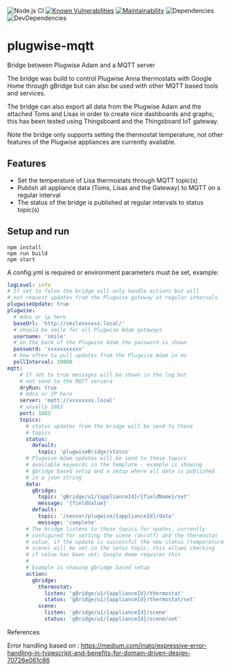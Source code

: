 ![Node.js CI](https://github.com/zegerk/plugwise-mqtt/workflows/Node.js%20CI/badge.svg?branch=master)
[![Known Vulnerabilities](https://snyk.io/test/github/zegerk/plugwise-mqtt/badge.svg)](https://snyk.io/test/github/zegerk/plugwise-mqtt)
[![Maintainability](https://api.codeclimate.com/v1/badges/da81856a8a53a198b4bb/maintainability)](https://codeclimate.com/github/zegerk/plugwise-mqtt/maintainability)
![Dependencies](https://david-dm.org/zegerk/plugwise-mqtt.svg)
![DevDependencies](https://david-dm.org/zegerk/plugwise-mqtt.svg?type=dev)


# plugwise-mqtt

Bridge between Plugwise Adam and a MQTT server

The bridge was build to control Plugwise Anna thermostats with Google Home through gBridge but can also be used with other MQTT based 
tools and services.

The bridge can also export all data from the Plugwise Adam and the attached Toms and Lisas in order to create nice dashboards and graphs; this has been tested using Thingsboard and the Thingsboard IoT gateway.

Note the bridge only supports setting the thermostat temperature, not other features of the Plugwise appliances are currently available. 

## Features

* Set the temperature of Lisa thermostats through MQTT topic(s)
* Publish all appliance data (Toms, Lisas and the Gateway) to MQTT on a regular interval
* The status of the bridge is published at regular intervals to status topic(s)

## Setup and run

```
npm install 
npm run build
npm start
```

A config.yml is required or environment parameters must be set, example:

```yaml
logLevel: info
# If set to false the bridge will only handle actions but will 
# not request updates from the Plugwise gateway at regular intervals
plugwiseUpdate: true
plugwise:
  # mdns or ip here
  baseUrl: 'http://smilexxxxxx.local/'
  # should be smile for all Plugwise Adam gateways
  username: 'smile'
  # on the back of the Plugwise Adam the password is shown
  password: 'xxxxxxxxxxx'
  # how often to pull updates from the Plugwise Adam in ms
  pollInterval: 10000
mqtt:
    # If set to true messages will be shown in the log but
    # not send to the MQTT servera
    dryRun: true
    # mdns or IP here
    server: 'mqtt://xxxxxxxx.local'
    # usually 1883
    port: 1883
    topics:
      # status updates from the bridge will be send to these
      # topics
      status:
        default:
          topic: 'plugwiseBridge/status'
      # Plugwise Adam updates will be send to these topics
      # available keywords in the template - example is showing
      # gbridge based setup and a setup where all data is published
      # in a json string
      data:
        gBridge:
          topic: 'gBridge/u1/{applianceId}/{fieldName}/set'
          message: '{fieldValue}'
        default:
          topic: '/sensor/plugwise/{applianceId}/data'
          message: 'complete'
      # The bridge listens to these topics for upates, currently
      # configured for setting the scene (on/off) and the thermostat
      # value, if the update is successful the new status (temperature or
      # scene) will be set in the satus topic, this allows checking
      # if value has been set; Google Home requires this
      #
      # Example is showing gbridge based setup
      action:
        gbridge:
          thermostat: 
            listen: 'gBridge/u1/{applianceId}/thermostat'
            status: 'gBridge/u1/{applianceId}/thermostat/set'
          scene:
            listen: 'gBridge/u1/{applianceId}/scene'
            status: 'gBridge/u1/{applianceId}/scene/set'

```

References

Error handling based on : https://medium.com/inato/expressive-error-handling-in-typescript-and-benefits-for-domain-driven-design-70726e061c86
